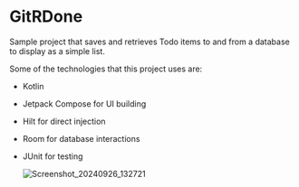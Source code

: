 # GitRDone
Sample project that saves and retrieves Todo items to and from a database to display as a simple list. 

Some of the technologies that this project uses are:
* Kotlin
* Jetpack Compose for UI building
* Hilt for direct injection
* Room for database interactions
* JUnit for testing


  ![Screenshot_20240926_132721](https://github.com/user-attachments/assets/40c3ab9b-5a06-4771-a8ad-64b71e9f842a)
